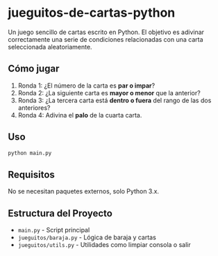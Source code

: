 # jueguitos-de-cartas-python

Un juego sencillo de cartas escrito en Python. El objetivo es adivinar correctamente una serie de condiciones relacionadas con una carta seleccionada aleatoriamente.

## Cómo jugar

1. Ronda 1: ¿El número de la carta es **par o impar**?
2. Ronda 2: ¿La siguiente carta es **mayor o menor** que la anterior?
3. Ronda 3: ¿La tercera carta está **dentro o fuera** del rango de las dos anteriores?
4. Ronda 4: Adivina el **palo** de la cuarta carta.

## Uso

```bash
python main.py
```

## Requisitos

No se necesitan paquetes externos, solo Python 3.x.

## Estructura del Proyecto

- `main.py` - Script principal
- `jueguitos/baraja.py` - Lógica de baraja y cartas
- `jueguitos/utils.py` - Utilidades como limpiar consola o salir